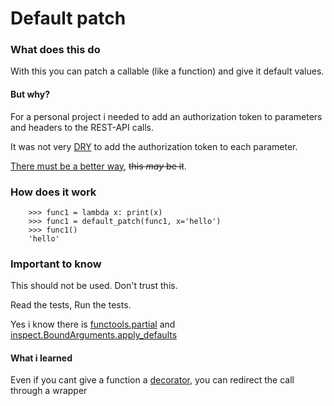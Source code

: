 # Default patch
### What does this do
With this you can patch a callable (like a function) and give it default values.

#### But why?

For a personal project i needed to add an authorization token to parameters and headers to the REST-API calls.

It was not very [DRY](https://en.wikipedia.org/wiki/Don%27t_repeat_yourself) to add the authorization token to each parameter.

[There must be a better way](https://twitter.com/raymondh), ~~this _may_ be it~~.

### How does it work


``` 
    >>> func1 = lambda x: print(x)
    >>> func1 = default_patch(func1, x='hello')
    >>> func1()
    'hello'
```

### Important to know
This should not be used. Don't trust this.

Read the tests, Run the tests.

Yes i know there is [functools.partial](https://docs.python.org/3/library/functools.html#functools.partial) and [inspect.BoundArguments.apply_defaults](https://docs.python.org/3/library/inspect.html#inspect.BoundArguments.apply_defaults)

#### What i learned
Even if you cant give a function a [decorator](https://wiki.python.org/moin/PythonDecorators), you can redirect the call through a wrapper
